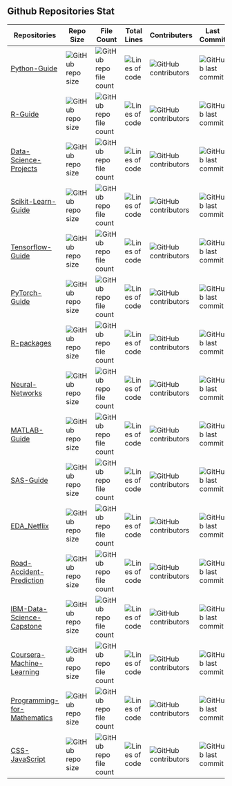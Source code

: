 ## Github Repositories Stat

Repositories             |  Repo Size  |  File Count  |  Total Lines  | Contributers  | Last Commit  
-------------------------|-------------|--------------|---------------|---------------|----------------
[Python-Guide](https://github.com/macbhaldar/Python-Guide)             |  ![GitHub repo size](https://img.shields.io/github/repo-size/macbhaldar/Python-Guide?style=plastic?logoWidth=40)  | ![GitHub repo file count](https://img.shields.io/github/directory-file-count/macbhaldar/Python-Guide)  | ![Lines of code](https://img.shields.io/tokei/lines/github/macbhaldar/Python-Guide)  | ![GitHub contributors](https://img.shields.io/github/contributors/macbhaldar/Python-Guide)  | ![GitHub last commit](https://img.shields.io/github/last-commit/macbhaldar/Python-Guide)
[R-Guide](https://github.com/macbhaldar/R-Guide)                  | ![GitHub repo size](https://img.shields.io/github/repo-size/macbhaldar/R-Guide?style=plastic?logoWidth=40)  | ![GitHub repo file count](https://img.shields.io/github/directory-file-count/macbhaldar/R-Guide)  | ![Lines of code](https://img.shields.io/tokei/lines/github/macbhaldar/R-Guide)  | ![GitHub contributors](https://img.shields.io/github/contributors/macbhaldar/R-Guide)  | ![GitHub last commit](https://img.shields.io/github/last-commit/macbhaldar/R-Guide)
[Data-Science-Projects](https://github.com/macbhaldar/Data-Science-Projects)    |  ![GitHub repo size](https://img.shields.io/github/repo-size/macbhaldar/Data-Science-Projects?style=plastic?logoWidth=40)  | ![GitHub repo file count](https://img.shields.io/github/directory-file-count/macbhaldar/Data-Science-Projects)  | ![Lines of code](https://img.shields.io/tokei/lines/github/macbhaldar/Data-Science-Projects)  | ![GitHub contributors](https://img.shields.io/github/contributors/macbhaldar/Data-Science-Projects)  | ![GitHub last commit](https://img.shields.io/github/last-commit/macbhaldar/Data-Science-Projects)
[Scikit-Learn-Guide](https://github.com/macbhaldar/Scikit-Learn-Guide)        |  ![GitHub repo size](https://img.shields.io/github/repo-size/macbhaldar/Scikit-Learn-Guide?style=plastic?logoWidth=40)  | ![GitHub repo file count](https://img.shields.io/github/directory-file-count/macbhaldar/Scikit-Learn-Guide)  | ![Lines of code](https://img.shields.io/tokei/lines/github/macbhaldar/Scikit-Learn-Guide)  | ![GitHub contributors](https://img.shields.io/github/contributors/macbhaldar/Scikit-Learn-Guide)  | ![GitHub last commit](https://img.shields.io/github/last-commit/macbhaldar/Scikit-Learn-Guide)
[Tensorflow-Guide](https://github.com/macbhaldar/Tensorflow-Guide)          |  ![GitHub repo size](https://img.shields.io/github/repo-size/macbhaldar/Tensorflow-Guide?style=plastic?logoWidth=40)  | ![GitHub repo file count](https://img.shields.io/github/directory-file-count/macbhaldar/Tensorflow-Guide)  | ![Lines of code](https://img.shields.io/tokei/lines/github/macbhaldar/Tensorflow-Guide)  | ![GitHub contributors](https://img.shields.io/github/contributors/macbhaldar/Tensorflow-Guide)  | ![GitHub last commit](https://img.shields.io/github/last-commit/macbhaldar/Tensorflow-Guide)
[PyTorch-Guide](https://github.com/macbhaldar/PyTorch-Guide)             |  ![GitHub repo size](https://img.shields.io/github/repo-size/macbhaldar/PyTorch-Guide?style=plastic?logoWidth=40)  | ![GitHub repo file count](https://img.shields.io/github/directory-file-count/macbhaldar/PyTorch-Guide)  | ![Lines of code](https://img.shields.io/tokei/lines/github/macbhaldar/PyTorch-Guide)  | ![GitHub contributors](https://img.shields.io/github/contributors/macbhaldar/PyTorch-Guide)  | ![GitHub last commit](https://img.shields.io/github/last-commit/macbhaldar/PyTorch-Guide)
[R-packages](https://github.com/macbhaldar/R-packages)                |  ![GitHub repo size](https://img.shields.io/github/repo-size/macbhaldar/R-packages?style=plastic?logoWidth=40)  | ![GitHub repo file count](https://img.shields.io/github/directory-file-count/macbhaldar/R-packages)  | ![Lines of code](https://img.shields.io/tokei/lines/github/macbhaldar/R-packages)  | ![GitHub contributors](https://img.shields.io/github/contributors/macbhaldar/R-packages)  | ![GitHub last commit](https://img.shields.io/github/last-commit/macbhaldar/R-packages)
[Neural-Networks](https://github.com/macbhaldar/PNeural-Networks)           |  ![GitHub repo size](https://img.shields.io/github/repo-size/macbhaldar/Neural-Networks?style=plastic?logoWidth=40)  | ![GitHub repo file count](https://img.shields.io/github/directory-file-count/macbhaldar/Neural-Networks)  | ![Lines of code](https://img.shields.io/tokei/lines/github/macbhaldar/Neural-Networks)  | ![GitHub contributors](https://img.shields.io/github/contributors/macbhaldar/Neural-Networks)  | ![GitHub last commit](https://img.shields.io/github/last-commit/macbhaldar/Neural-Networks)
[MATLAB-Guide](https://github.com/macbhaldar/MATLAB-Guide)              |  ![GitHub repo size](https://img.shields.io/github/repo-size/macbhaldar/MATLAB-Guide?style=plastic?logoWidth=40)  | ![GitHub repo file count](https://img.shields.io/github/directory-file-count/macbhaldar/MATLAB-Guide)  | ![Lines of code](https://img.shields.io/tokei/lines/github/macbhaldar/MATLAB-Guide)  | ![GitHub contributors](https://img.shields.io/github/contributors/macbhaldar/MATLAB-Guide)  | ![GitHub last commit](https://img.shields.io/github/last-commit/macbhaldar/MATLAB-Guide)
[SAS-Guide](https://github.com/macbhaldar/SAS-Guide)                 |  ![GitHub repo size](https://img.shields.io/github/repo-size/macbhaldar/SAS-Guide?style=plastic?logoWidth=40)  | ![GitHub repo file count](https://img.shields.io/github/directory-file-count/macbhaldar/SAS-Guide)  | ![Lines of code](https://img.shields.io/tokei/lines/github/macbhaldar/SAS-Guide)  | ![GitHub contributors](https://img.shields.io/github/contributors/macbhaldar/SAS-Guide)  | ![GitHub last commit](https://img.shields.io/github/last-commit/macbhaldar/SAS-Guide)
[EDA_Netflix](https://github.com/macbhaldar/EDA_Netflix)               |  ![GitHub repo size](https://img.shields.io/github/repo-size/macbhaldar/EDA_Netflix?style=plastic?logoWidth=40)  | ![GitHub repo file count](https://img.shields.io/github/directory-file-count/macbhaldar/EDA_Netflix)  | ![Lines of code](https://img.shields.io/tokei/lines/github/macbhaldar/EDA_Netflix)  | ![GitHub contributors](https://img.shields.io/github/contributors/macbhaldar/EDA_Netflix)  | ![GitHub last commit](https://img.shields.io/github/last-commit/macbhaldar/EDA_Netflix)
[Road-Accident-Prediction](https://github.com/macbhaldar/Road-Accident-Prediction)  |  ![GitHub repo size](https://img.shields.io/github/repo-size/macbhaldar/Road-Accident-Prediction?style=plastic?logoWidth=40)  | ![GitHub repo file count](https://img.shields.io/github/directory-file-count/macbhaldar/Road-Accident-Prediction)  | ![Lines of code](https://img.shields.io/tokei/lines/github/macbhaldar/Road-Accident-Prediction)  | ![GitHub contributors](https://img.shields.io/github/contributors/macbhaldar/Road-Accident-Prediction)  | ![GitHub last commit](https://img.shields.io/github/last-commit/macbhaldar/Road-Accident-Prediction)
[IBM-Data-Science-Capstone](https://github.com/macbhaldar/IBM-Data-Science-Capstone) |  ![GitHub repo size](https://img.shields.io/github/repo-size/macbhaldar/IBM-Data-Science-Capstone?style=plastic?logoWidth=40)  | ![GitHub repo file count](https://img.shields.io/github/directory-file-count/macbhaldar/IBM-Data-Science-Capstone)  | ![Lines of code](https://img.shields.io/tokei/lines/github/macbhaldar/IBM-Data-Science-Capstone)  | ![GitHub contributors](https://img.shields.io/github/contributors/macbhaldar/IBM-Data-Science-Capstone)  | ![GitHub last commit](https://img.shields.io/github/last-commit/macbhaldar/IBM-Data-Science-Capstone)
[Coursera-Machine-Learning](https://github.com/macbhaldar/Coursera-Machine-Learning) |  ![GitHub repo size](https://img.shields.io/github/repo-size/macbhaldar/Coursera-Machine-Learning?style=plastic?logoWidth=40)  | ![GitHub repo file count](https://img.shields.io/github/directory-file-count/macbhaldar/Coursera-Machine-Learning)  | ![Lines of code](https://img.shields.io/tokei/lines/github/macbhaldar/Coursera-Machine-Learning)  | ![GitHub contributors](https://img.shields.io/github/contributors/macbhaldar/Coursera-Machine-Learning)  | ![GitHub last commit](https://img.shields.io/github/last-commit/macbhaldar/Coursera-Machine-Learning)
[Programming-for-Mathematics](https://github.com/macbhaldar/Programming-for-Mathematics) |  ![GitHub repo size](https://img.shields.io/github/repo-size/macbhaldar/Programming-for-Mathematics?style=plastic?logoWidth=40)  | ![GitHub repo file count](https://img.shields.io/github/directory-file-count/macbhaldar/Programming-for-Mathematics)  | ![Lines of code](https://img.shields.io/tokei/lines/github/macbhaldar/Programming-for-Mathematics)  | ![GitHub contributors](https://img.shields.io/github/contributors/macbhaldar/Programming-for-Mathematics)  | ![GitHub last commit](https://img.shields.io/github/last-commit/macbhaldar/Programming-for-Mathematics)
[CSS-JavaScript](https://github.com/macbhaldar/CSS-JavaScript)              |  ![GitHub repo size](https://img.shields.io/github/repo-size/macbhaldar/CSS-JavaScript?style=plastic?logoWidth=40)  | ![GitHub repo file count](https://img.shields.io/github/directory-file-count/macbhaldar/CSS-JavaScript)  | ![Lines of code](https://img.shields.io/tokei/lines/github/macbhaldar/CSS-JavaScript)  | ![GitHub contributors](https://img.shields.io/github/contributors/macbhaldar/CSS-JavaScript)  | ![GitHub last commit](https://img.shields.io/github/last-commit/macbhaldar/CSS-JavaScript)
